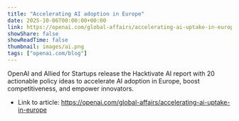 ```yaml
---
title: "Accelerating AI adoption in Europe"
date: 2025-10-06T00:00:00+00:00
link: https://openai.com/global-affairs/accelerating-ai-uptake-in-europe
showShare: false
showReadTime: false
thumbnail: images/ai.png
tags: ["openai.com/blog"]
---
```

OpenAI and Allied for Startups release the Hacktivate AI report with 20 actionable policy ideas to accelerate AI adoption in Europe, boost competitiveness, and empower innovators.

- Link to article: https://openai.com/global-affairs/accelerating-ai-uptake-in-europe